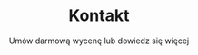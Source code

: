 ---
templateKey: 'contact-page'
path: '/kontakt'
lang: pl

title: Kontakt
subtitle: Umów darmową wycenę lub dowiedz się więcej
address: 
    ulica: Obrońców Pokoju 21
    miasto: Gubin
    kod_pocztowy: 66-620
contact:
    telefon1: +48 664 478 788
    telefon2: +48 664 478 488
    mail: kajastudiodecor@gmail.com
open_hours:
    title: Godziny otwarcia
    day_start: Poniedziałek 
    day_end: Piątek
    hour_start: '9:00'
    hour_end: '17:00'
---
